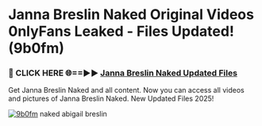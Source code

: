 # Janna Breslin Naked Original Videos 0nlyFans Leaked - Files Updated! (9b0fm)

<h3>🔴 CLICK HERE 🌐==►► <a href="https://tinyurl.com/up5wt9bj" rel="nofollow">Janna Breslin Naked Updated Files</a></h3>

Get Janna Breslin Naked and all content. Now you can access all videos and pictures of Janna Breslin Naked. New Updated Files 2025!

[![9b0fm](https://i.imgur.com/ABiUzMV.gif)](https://tinyurl.com/up5wt9bj)
naked abigail breslin